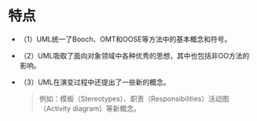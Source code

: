 # 特点

- （1）UML统一了Booch、OMT和OOSE等方法中的基本概念和符号。
- （2）UML吸取了面向对象领域中各种优秀的思想，其中也包括非OO方法的影响。
- （3）UML在演变过程中还提出了一些新的概念。

  > 例如：模板（Stereotypes）、职责（Responsibilities）活动图（Activity diagram）等新概念。

